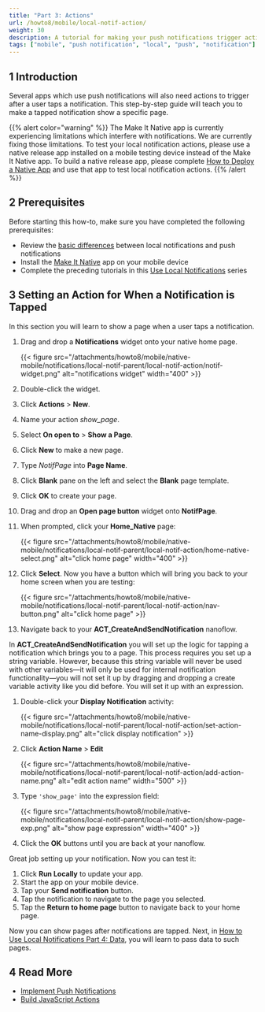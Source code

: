 ```yaml
---
title: "Part 3: Actions"
url: /howto8/mobile/local-notif-action/
weight: 30
description: A tutorial for making your push notifications trigger actions when tapped.
tags: ["mobile", "push notification", "local", "push", "notification"]
---
```


## 1 Introduction

Several apps which use push notifications will also need actions to trigger after a user taps a notification. This step-by-step guide will teach you to make a tapped notification show a specific page.

{{% alert color="warning" %}}
The Make It Native app is currently experiencing limitations which interfere with notifications. We are currently fixing those limitations. To test your local notification actions, please use a native release app installed on a mobile testing device instead of the Make It Native app. To build a native release app, please complete [How to Deploy a Native App](/howto8/mobile/deploying-native-app/) and use that app to test local notification actions.
{{% /alert %}}

## 2 Prerequisites

Before starting this how-to, make sure you have completed the following prerequisites:

* Review the [basic differences](https://developer.apple.com/library/archive/documentation/NetworkingInternet/Conceptual/RemoteNotificationsPG/) between local notifications and push notifications
* Install the [Make It Native](/refguide8/getting-the-make-it-native-app/) app on your mobile device
* Complete the preceding tutorials in this [Use Local Notifications](/howto8/mobile/local-notif-parent/) series

## 3 Setting an Action for When a Notification is Tapped

In this section you will learn to show a page when a user taps a notification.

1. Drag and drop a **Notifications** widget onto your native home page. 

    {{< figure src="/attachments/howto8/mobile/native-mobile/notifications/local-notif-parent/local-notif-action/notif-widget.png" alt="notifications widget"   width="400"  >}}

2. Double-click the widget.
3. Click **Actions** > **New**. 
4. Name your action *show_page*.
5. Select **On open to** > **Show a Page**.
6. Click **New** to make a new page.
7. Type *NotifPage* into **Page Name**.
8. Click **Blank** pane on the left and select the **Blank** page template. 
9. Click **OK** to create your page. 
10. Drag and drop an **Open page button** widget onto **NotifPage**.
11. When prompted, click your **Home_Native** page:

    {{< figure src="/attachments/howto8/mobile/native-mobile/notifications/local-notif-parent/local-notif-action/home-native-select.png" alt="click home page"   width="400"  >}}

12. Click **Select**. Now you have a button which will bring you back to your home screen when you are testing:

    {{< figure src="/attachments/howto8/mobile/native-mobile/notifications/local-notif-parent/local-notif-action/nav-button.png" alt="click home page" >}}

13. Navigate back to your **ACT_CreateAndSendNotification** nanoflow. 

In **ACT_CreateAndSendNotification** you will set up the logic for tapping a notification which brings you to a page. This process requires you set up a string variable. However, because this string variable will never be used with other variables—it will only be used for internal notification functionality—you will not set it up by dragging and dropping a create variable activity like you did before. You will set it up with an expression.

1. Double-click your **Display Notification** activity:

    {{< figure src="/attachments/howto8/mobile/native-mobile/notifications/local-notif-parent/local-notif-action/set-action-name-display.png" alt="click display notification" >}}

2. Click **Action Name** > **Edit** 

    {{< figure src="/attachments/howto8/mobile/native-mobile/notifications/local-notif-parent/local-notif-action/add-action-name.png" alt="edit action name"   width="500"  >}}

3. Type `'show_page'` into the expression field:

    {{< figure src="/attachments/howto8/mobile/native-mobile/notifications/local-notif-parent/local-notif-action/show-page-exp.png" alt="show page expression"   width="400"  >}}

4. Click the **OK** buttons until you are back at your nanoflow.

Great job setting up your notification. Now you can test it:

1. Click **Run Locally** to update your app.
2. Start the app on your mobile device.
3. Tap your **Send notification** button.
4. Tap the notification to navigate to the page you selected.
5. Tap the **Return to home page** button to navigate back to your home page.

Now you can show pages after notifications are tapped. Next, in [How to Use Local Notifications Part 4: Data](/howto8/mobile/local-notif-data/), you will learn to pass data to such pages.

## 4 Read More

* [Implement Push Notifications](/howto8/mobile/implementation-guide/)
* [Build JavaScript Actions](/howto8/extensibility/build-javascript-actions/)
